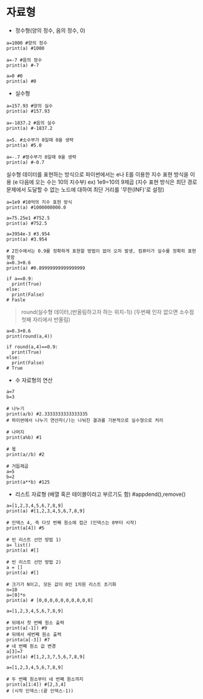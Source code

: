 # 자료형

- 정수형(양의 정수, 음의 정수, 0)

```
a=1000 #양의 정수
print(a) #1000

a=-7 #음의 정수
print(a) #-7

a=0 #0
print(a) #0
```  

- 실수형
```
a=157.93 #양의 실수
print(a) #157.93

a=-1837.2 #음의 실수
print(a) #-1837.2

a=5. #소수부가 0일때 0을 생략
print(a) #5.0

a=-.7 #정수부가 0일때 0을 생략
print(a) #-0.7
```  
실수형 데이터를 표현하는 방식으로 파이썬에서는 e나 E를 이용한 지수 표현 방식을 이용 (e 다음에 오는 수는 10의 지수부)
ex) 1e9=10의 9제곱
(지수 표현 방식은 최단 경로 문제에서 도달할 수 없는 노드에 대하여 최단 거리를 '무한(INF)'로 설정)

```
a=1e9 #10억의 지수 표현 방식
print(a) #1000000000.0

a=75.25e1 #752.5
print(a) #752.5

a=3954e-3 #3.954
print(a) #3.954
```  

```
# 2진수에서는 0.9를 정확하게 표현할 방법이 없어 오차 발생, 컴퓨터가 실수를 정확히 표현 못함
a=0.3+0.6
print(a) #0.89999999999999999

if a==0.9:
  print(True)
else:
  print(False)
# Fasle
```  

> round(실수형 데이터,(반올림하고자 하는 위치-1)) (두번째 인자 없으면 소수점 첫째 자리에서 반올림)

```
a=0.3+0.6
print(round(a,4))

if round(a,4)==0.9:
  print(True)
else:
  print(False)
# True
```  

- 수 자료형의 연산

```
a=7
b=3

# 나누기
print(a/b) #2.3333333333333335
# 파이썬에서 나누기 연산자(/)는 나눠진 결과를 기본적으로 실수형으로 처리

# 나머지
print(a%b) #1

# 몫
print(a//b) #2

# 거듭제곱
a=5
b=2
print(a**b) #125
```  

- 리스트 자료형 (배열 혹은 테이블이라고 부르기도 함) #appdend(),remove()
```
a=[1,2,3,4,5,6,7,8,9]
print(a) #[1,2,3,4,5,6,7,8,9]

# 인덱스 4, 즉 다섯 번째 원소에 접근 (인덱스는 0부터 시작)
print(a[4]) #5

# 빈 리스트 선언 방법 1)
a= list()
print(a) #[]

# 빈 리스트 선언 방법 2)
a = []
print(a) #[]
``` 

```
# 크기가 N이고, 모든 값이 0인 1차원 리스트 초기화
n=10
a=[0]*n
print(a) # [0,0,0,0,0,0,0,0,0,0]
``` 

```
a=[1,2,3,4,5,6,7,8,9]

# 뒤에서 첫 번째 원소 출력
print(a[-1]) #9
# 뒤에서 세번째 원소 출력
printa(a[-3]) #7
# 네 번째 원소 값 변경
a[3]=7
print(a) #[1,2,3,7,5,6,7,8,9]
``` 

```
a=[1,2,3,4,5,6,7,8,9]

# 두 번째 원소부터 네 번째 원소까지
print(a[1:4]) #[2,3,4]
# (시작 인덱스:(끝 인덱스-1))
